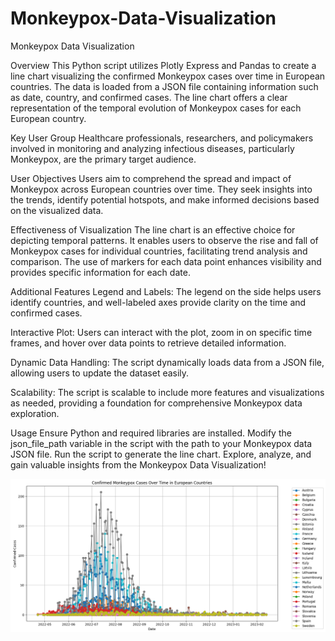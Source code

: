 # Monkeypox-Data-Visualization

Monkeypox Data Visualization

Overview
This Python script utilizes Plotly Express and Pandas to create a line chart visualizing the confirmed Monkeypox cases over time in European countries. The data is loaded from a JSON file containing information such as date, country, and confirmed cases. The line chart offers a clear representation of the temporal evolution of Monkeypox cases for each European country.

Key User Group
Healthcare professionals, researchers, and policymakers involved in monitoring and analyzing infectious diseases, particularly Monkeypox, are the primary target audience.

User Objectives
Users aim to comprehend the spread and impact of Monkeypox across European countries over time. They seek insights into the trends, identify potential hotspots, and make informed decisions based on the visualized data.

Effectiveness of Visualization
The line chart is an effective choice for depicting temporal patterns. It enables users to observe the rise and fall of Monkeypox cases for individual countries, facilitating trend analysis and comparison. The use of markers for each data point enhances visibility and provides specific information for each date.

Additional Features
Legend and Labels: The legend on the side helps users identify countries, and well-labeled axes provide clarity on the time and confirmed cases.

Interactive Plot: Users can interact with the plot, zoom in on specific time frames, and hover over data points to retrieve detailed information.

Dynamic Data Handling: The script dynamically loads data from a JSON file, allowing users to update the dataset easily.

Scalability: The script is scalable to include more features and visualizations as needed, providing a foundation for comprehensive Monkeypox data exploration.

Usage
Ensure Python and required libraries are installed.
Modify the json_file_path variable in the script with the path to your Monkeypox data JSON file.
Run the script to generate the line chart.
Explore, analyze, and gain valuable insights from the Monkeypox Data Visualization!


![Monkeypox Data Visualization](photo/monkeypoxcasesinEu.png)

